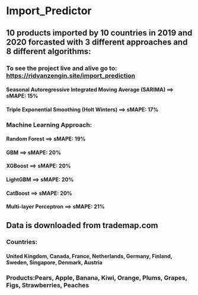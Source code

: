 # Import_Predictor
## 10 products imported by 10 countries in 2019 and 2020 forcasted with 3 different approaches and 8 different algorithms:
### To see the project live and alive go to: https://ridvanzengin.site/import_prediction
#### Seasonal Autoregressive Integrated Moving Average (SARIMA) ==> sMAPE: 15%
#### Triple Exponential Smoothing (Holt Winters) ==> sMAPE: 17%
### Machine Learning Approach:
#### Random Forest ==> sMAPE: 19%
#### GBM ==> sMAPE: 20%
#### XGBoost ==> sMAPE: 20%
#### LightGBM ==> sMAPE: 20%
#### CatBoost ==> sMAPE: 20%
#### Multi-layer Perceptron ==> sMAPE: 21%

## Data is downloaded from trademap.com
### Countries:
#### United Kingdom, Canada, France, Netherlands, Germany, Finland, Sweden, Singapore, Denmark, Austria

### Products:Pears, Apple, Banana, Kiwi, Orange, Plums, Grapes, Figs, Strawberries, Peaches



